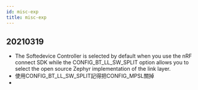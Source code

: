 ```yaml
---
id: misc-exp
title: misc-exp
---
```



## 20210319

- The Softedevice Controller is selected by default when you use the nRF connect SDK while the  CONFIG_BT_LL_SW_SPLIT option allows you to select the open source Zephyr implementation of the link layer.
- 使用CONFIG_BT_LL_SW_SPLIT記得把CONFIG_MPSL關掉
- 